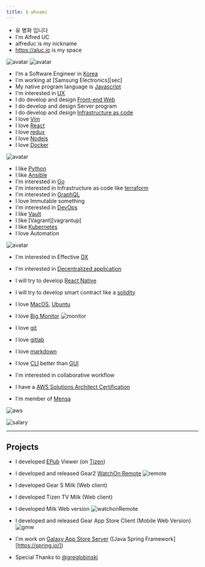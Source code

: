```yaml
---
title: $ whoami
---
```


- 유 병화 입니다
- I'm Alfred UC
- alfreduc is my nickname
- https://aluc.io is my space

![avatar](./newavatar.jpg)
![avatar](./cutphoto.png)

- I'm a Software Engineer in [Korea][korea]
- I'm working at [Samsung Electronics][sec]
- My native program language is [Javascript][awesome_js]
- I'm interested in [UX][ux]
- I do develop and design [Front-end Web][frontend_web]
- I do develop and design Server program
- I do develop and design [Infrastructure as code][iac]
- I love [Vim][vim]
- I love [React][reactjs]
- I love [redux][redux]
- I love [Nodejs][nodejs]
- I love [Docker][docker]

![avatar](./keynote1.jpg)

- I like [Python][python]
- I like [Ansible][ansible]
- I'm interested in [Go][go]
- I'm interested in Infrastructure as code like [terraform][terraform]
- I'm interested in [GraphQL][graphql]
- I love Immutable something
- I'm interested in [DevOps][devops]
- I like [Vault][vault]
- I like [Vagrant][vagrantup]
- I like [Kubernetes][kube]
- I love Automation

![avatar](./keynote2.jpg)

- I'm interested in Effective [DX][dx]
- I'm interested in [Decentralized application][dapp]
- I will try to develop [React Native][reactnative]
- I will try to develop smart contract like a [solidity][solidity]

- I love [MacOS][macos], [Ubuntu][ubuntu]
- I love [Big Monitor][big_monitor]
![monitor](./monitor.jpg)

- I love [git][git]
- I love [gitlab][gitlab]
- I love [markdown][md]
- I love [CLI][cli] better than [GUI][gui]
- I'm interested in collaborative workflow

- I have a [AWS Solutions Architect Certification][aws_certi]
- I'm member of [Mensa][mensa]

![aws](./mensa-aws.jpg)

![salary](./salary.png)

---

## Projects

- I developed [EPub][epub] Viewer (on [Tizen][tizen])

- I developed and released Gear2 [WatchOn Remote][watchon]
![remote](./watchonRemote.jpg)

- I developed Gear S Milk (Web client)
- I developed Tizen TV Milk (Web client)
- I developed Milk Web version
![watchonRemote](./milkweb.jpg)

- I developed and released Gear App Store Client (Mobile Web Version)
![gmw](./gmw.png)

- I'm work on [Galaxy App Store Server][gas] ([Java Spring Framework][https://spring.io/])

- Special Thanks to [@greglobinski][greglobinski]

[greglobinski]: https://twitter.com/greglobinski
[mensa]: http://www.mensa.org/
[aws_certi]: https://aws.amazon.com/certification/certified-solutions-architect-associate/
[sed]: https://www.samsung.com/sec/aboutsamsung/home/
[korea]: https://en.wikipedia.org/wiki/Korea
[nodejs]: https://nodejs.org/
[reactjs]: https://reactjs.org/
[vim]: https://www.vim.org/
[docker]: https://www.docker.com/
[python]: https://www.python.org/
[kube]: https://kubernetes.io/
[ansible]: https://www.ansible.com/
[go]: https://golang.org/
[terraform]: https://www.terraform.io/
[dx]: http://everydeveloper.com/developer-experience/
[epub]: https://en.wikipedia.org/wiki/EPUB
[gas]: https://www.samsung.com/global/galaxy/apps/galaxy-apps/
[watchon]: https://www.iotgadgets.com/2014/04/tizen-samsung-gear-2-watchon-remote-app-now-ready-control-airconditioner/
[watchon_manual]: https://www.manualslib.com/manual/754923/Samsung-Gear-2.html?page=59#manual
[devops]: https://aluc.io/slide-docker-devops/
[graphql]: https://graphql.org/
[redux]: https://redux.js.org/
[vault]: https://www.vaultproject.io/
[vagrant]: http://vagrantup.com/
[reactnative]: https://facebook.github.io/react-native/
[dapp]: https://en.wikipedia.org/wiki/Decentralized_application
[solidity]: https://solidity.readthedocs.io/
[ubuntu]: https://www.ubuntu.com/
[macos]: https://www.apple.com/lae/macos/
[big_monitor]: https://www.samsung.com/us/computing/monitors/curved/34-ultra-wide-curved-screen-monitor-ls34e790cns-za/
[awesome_js]: https://github.com/sorrycc/awesome-javascript
[ux]: https://en.wikipedia.org/wiki/User_experience
[frontend_web]: https://en.wikipedia.org/wiki/Front-end_web_development
[iac]: https://en.wikipedia.org/wiki/Infrastructure_as_Code
[md]: https://en.wikipedia.org/wiki/Markdown
[git]: https://git-scm.com/
[gitlab]: https://gitlab.com/
[cli]: https://en.wikipedia.org/wiki/Command-line_interface
[gui]: https://en.wikipedia.org/wiki/Graphical_user_interface
[tizen]: https://www.tizen.org/
